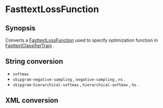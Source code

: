 <h1 class="converter">FasttextLossFunction</h1>

## Synopsis

Converts a <a href="../converter/FasttextLossFunction" class="converter">FasttextLossFunction</a> used to specify optimization function in <a href="../module/FasttextClassifierTrain" class="module">FasttextClassifierTrain</a> .

## String conversion


*  `softmax` 
*  `skipgram-negative-sampling` , `negative-sampling` , `ns` .
*  `skipgram-hierarchical-softmax` , `hierarchical-softmax` , `hs` .



## XML conversion


